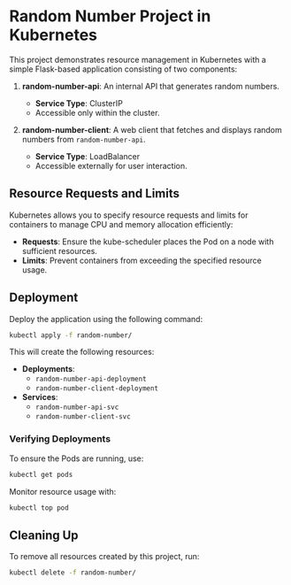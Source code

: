 # Random Number Project in Kubernetes

This project demonstrates resource management in Kubernetes with a simple Flask-based application consisting of two components:

1. **random-number-api**: An internal API that generates random numbers.
   - **Service Type**: ClusterIP
   - Accessible only within the cluster.

2. **random-number-client**: A web client that fetches and displays random numbers from `random-number-api`.
   - **Service Type**: LoadBalancer
   - Accessible externally for user interaction.

## Resource Requests and Limits

Kubernetes allows you to specify resource requests and limits for containers to manage CPU and memory allocation efficiently:

- **Requests**: Ensure the kube-scheduler places the Pod on a node with sufficient resources.
- **Limits**: Prevent containers from exceeding the specified resource usage.

## Deployment

Deploy the application using the following command:

```bash
kubectl apply -f random-number/
```

This will create the following resources:

- **Deployments**:
  - `random-number-api-deployment`
  - `random-number-client-deployment`
- **Services**:
  - `random-number-api-svc`
  - `random-number-client-svc`

### Verifying Deployments

To ensure the Pods are running, use:
```bash
kubectl get pods
```

Monitor resource usage with:
```bash
kubectl top pod
```

## Cleaning Up

To remove all resources created by this project, run:
```bash
kubectl delete -f random-number/
```